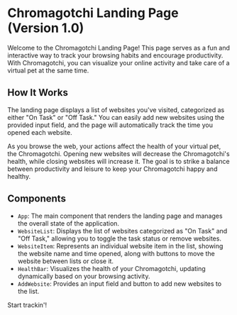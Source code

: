 # Chromagotchi Landing Page (Version 1.0)

Welcome to the Chromagotchi Landing Page! This page serves as a fun and interactive way to track your browsing habits and encourage productivity. With Chromagotchi, you can visualize your online activity and take care of a virtual pet at the same time.

## How It Works

The landing page displays a list of websites you've visited, categorized as either "On Task" or "Off Task." You can easily add new websites using the provided input field, and the page will automatically track the time you opened each website.

As you browse the web, your actions affect the health of your virtual pet, the Chromagotchi. Opening new websites will decrease the Chromagotchi's health, while closing websites will increase it. The goal is to strike a balance between productivity and leisure to keep your Chromagotchi happy and healthy.

## Components

- `App`: The main component that renders the landing page and manages the overall state of the application.
- `WebsiteList`: Displays the list of websites categorized as "On Task" and "Off Task," allowing you to toggle the task status or remove websites.
- `WebsiteItem`: Represents an individual website item in the list, showing the website name and time opened, along with buttons to move the website between lists or close it.
- `HealthBar`: Visualizes the health of your Chromagotchi, updating dynamically based on your browsing activity.
- `AddWebsite`: Provides an input field and button to add new websites to the list.

Start trackin'!

